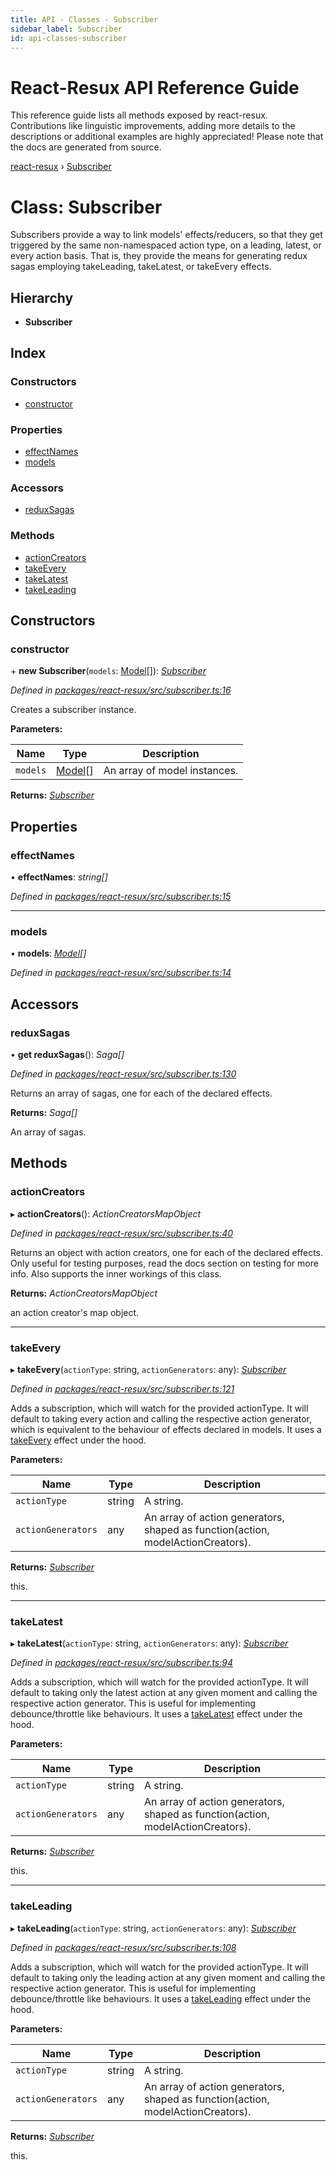 ```yaml
---
title: API - Classes - Subscriber
sidebar_label: Subscriber
id: api-classes-subscriber
---
```


# React-Resux API Reference Guide

This reference guide lists all methods exposed by react-resux. Contributions like linguistic improvements, adding
more details to the descriptions or additional examples are highly appreciated! Please note that the docs are
generated from source.

[react-resux](../README.md) › [Subscriber](subscriber.md)

# Class: Subscriber

Subscribers provide a way to link models' effects/reducers, so that they get triggered by the same non-namespaced
action type, on a leading, latest, or every action basis. That is, they provide the means for generating redux
sagas employing takeLeading, takeLatest, or takeEvery effects.

## Hierarchy

* **Subscriber**

## Index

### Constructors

* [constructor](subscriber.md#constructor)

### Properties

* [effectNames](subscriber.md#effectnames)
* [models](subscriber.md#models)

### Accessors

* [reduxSagas](subscriber.md#reduxsagas)

### Methods

* [actionCreators](subscriber.md#actioncreators)
* [takeEvery](subscriber.md#takeevery)
* [takeLatest](subscriber.md#takelatest)
* [takeLeading](subscriber.md#takeleading)

## Constructors

###  constructor

\+ **new Subscriber**(`models`: [Model](model.md)[]): *[Subscriber](subscriber.md)*

*Defined in [packages/react-resux/src/subscriber.ts:16](https://github.com/kayak/react-resux/blob/6030822/packages/react-resux/src/subscriber.ts#L16)*

Creates a subscriber instance.

**Parameters:**

Name | Type | Description |
------ | ------ | ------ |
`models` | [Model](model.md)[] | An array of model instances.  |

**Returns:** *[Subscriber](subscriber.md)*

## Properties

###  effectNames

• **effectNames**: *string[]*

*Defined in [packages/react-resux/src/subscriber.ts:15](https://github.com/kayak/react-resux/blob/6030822/packages/react-resux/src/subscriber.ts#L15)*

___

###  models

• **models**: *[Model](model.md)[]*

*Defined in [packages/react-resux/src/subscriber.ts:14](https://github.com/kayak/react-resux/blob/6030822/packages/react-resux/src/subscriber.ts#L14)*

## Accessors

###  reduxSagas

• **get reduxSagas**(): *Saga[]*

*Defined in [packages/react-resux/src/subscriber.ts:130](https://github.com/kayak/react-resux/blob/6030822/packages/react-resux/src/subscriber.ts#L130)*

Returns an array of sagas, one for each of the declared effects.

**Returns:** *Saga[]*

An array of sagas.

## Methods

###  actionCreators

▸ **actionCreators**(): *ActionCreatorsMapObject*

*Defined in [packages/react-resux/src/subscriber.ts:40](https://github.com/kayak/react-resux/blob/6030822/packages/react-resux/src/subscriber.ts#L40)*

Returns an object with action creators, one for each of the declared effects. Only useful for testing purposes,
read the docs section on testing for more info. Also supports the inner workings of this class.

**Returns:** *ActionCreatorsMapObject*

an action creator's map object.

___

###  takeEvery

▸ **takeEvery**(`actionType`: string, `actionGenerators`: any): *[Subscriber](subscriber.md)*

*Defined in [packages/react-resux/src/subscriber.ts:121](https://github.com/kayak/react-resux/blob/6030822/packages/react-resux/src/subscriber.ts#L121)*

Adds a subscription, which will watch for the provided actionType. It will default to taking every action and
calling the respective action generator, which is equivalent to the behaviour of effects declared in models.
It uses a [takeEvery](https://redux-saga.js.org/docs/api/#takeeverypattern-saga-args) effect under the hood.

**Parameters:**

Name | Type | Description |
------ | ------ | ------ |
`actionType` | string | A string. |
`actionGenerators` | any | An array of action generators, shaped as function(action, modelActionCreators). |

**Returns:** *[Subscriber](subscriber.md)*

this.

___

###  takeLatest

▸ **takeLatest**(`actionType`: string, `actionGenerators`: any): *[Subscriber](subscriber.md)*

*Defined in [packages/react-resux/src/subscriber.ts:94](https://github.com/kayak/react-resux/blob/6030822/packages/react-resux/src/subscriber.ts#L94)*

Adds a subscription, which will watch for the provided actionType. It will default to taking only the latest
action at any given moment and calling the respective action generator. This is useful for implementing
debounce/throttle like behaviours. It uses a
[takeLatest](https://redux-saga.js.org/docs/api/#takelatestpattern-saga-args) effect under the hood.

**Parameters:**

Name | Type | Description |
------ | ------ | ------ |
`actionType` | string | A string. |
`actionGenerators` | any | An array of action generators, shaped as function(action, modelActionCreators). |

**Returns:** *[Subscriber](subscriber.md)*

this.

___

###  takeLeading

▸ **takeLeading**(`actionType`: string, `actionGenerators`: any): *[Subscriber](subscriber.md)*

*Defined in [packages/react-resux/src/subscriber.ts:108](https://github.com/kayak/react-resux/blob/6030822/packages/react-resux/src/subscriber.ts#L108)*

Adds a subscription, which will watch for the provided actionType. It will default to taking only the leading
action at any given moment and calling the respective action generator. This is useful for implementing
debounce/throttle like behaviours. It uses a
[takeLeading](https://redux-saga.js.org/docs/api/#takeleadingpattern-saga-args) effect under the hood.

**Parameters:**

Name | Type | Description |
------ | ------ | ------ |
`actionType` | string | A string. |
`actionGenerators` | any | An array of action generators, shaped as function(action, modelActionCreators). |

**Returns:** *[Subscriber](subscriber.md)*

this.
